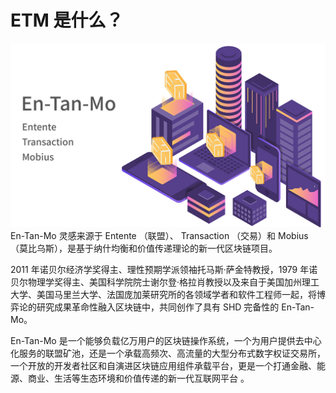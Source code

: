 

# ETM 是什么？

![](/images/intro/etm_en.jpg)
En-Tan-Mo 灵感来源于 Entente （联盟）、 Transaction （交易）和 Mobius （莫比乌斯），是基于纳什均衡和价值传递理论的新一代区块链项目。

2011 年诺贝尔经济学奖得主、理性预期学派领袖托马斯·萨金特教授，1979 年诺贝尔物理学奖得主、美国科学院院士谢尔登·格拉肖教授以及来自于美国加州理工大学、美国马里兰大学、法国庞加莱研究所的各领域学者和软件工程师一起，将博弈论的研究成果革命性融入区块链中，共同创作了具有 SHD 完备性的 En-Tan-Mo。

En-Tan-Mo 是一个能够负载亿万用户的区块链操作系统，一个为用户提供去中心化服务的联盟矿池，还是一个承载高频次、高流量的大型分布式数字权证交易所，一个开放的开发者社区和自演进区块链应用组件承载平台，更是一个打通金融、能源、商业、生活等生态环境和价值传递的新一代互联网平台 。

